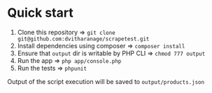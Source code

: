 # Quick start
1. Clone this repository => `git clone git@github.com:dvitharanage/scrapetest.git`  
2. Install dependencies using composer => `composer install`  
3. Ensure that `output` dir is writable by PHP CLI => `chmod 777 output`   
4. Run the app => `php app/console.php`   
5. Run the tests => `phpunit`  
    
Output of the script execution will be saved to `output/products.json` 
